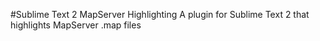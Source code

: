 #Sublime Text 2 MapServer Highlighting
A plugin for Sublime Text 2 that highlights MapServer .map files